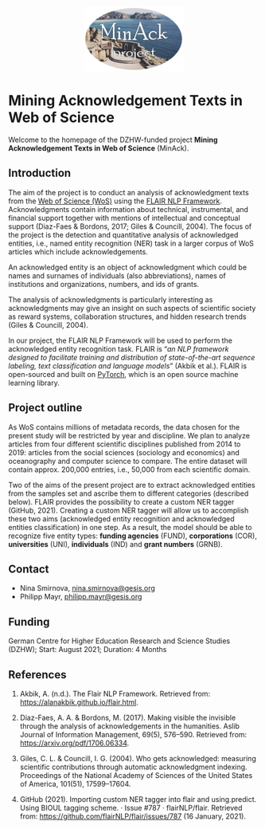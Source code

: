 <p align="center"><img src="https://github.com/kalawinka/minack/blob/main/logo_round3.png" width="200" height="130"></p>

# Mining Acknowledgement Texts in Web of Science

Welcome to the homepage of the DZHW-funded project **Mining Acknowledgement Texts in Web of Science** (MinAck).

## Introduction
The aim of the project is to conduct an analysis of acknowledgment texts from the [Web of Science (WoS)](https://clarivate.com/webofsciencegroup/solutions/web-of-science/) using the [FLAIR NLP Framework](https://github.com/flairNLP/flair). Acknowledgments contain information about technical, instrumental, and financial support together with mentions of intellectual and conceptual support (Diaz-Faes & Bordons, 2017; Giles & Councill, 2004). The focus of the project is the detection and quantitative analysis of acknowledged entities, i.e., named entity recognition (NER) task in a larger corpus of WoS articles which include acknowledgements.

An acknowledged entity is an object of acknowledgment which could be names and surnames of individuals (also abbreviations), names of institutions and organizations, numbers, and ids of grants.

The analysis of acknowledgments is particularly interesting as acknowledgments may give an insight on such aspects of scientific society as reward systems, collaboration structures, and hidden research trends (Giles & Councill, 2004).

In our project, the FLAIR NLP Framework will be used to perform the acknowledged entity recognition task. FLAIR is “*an NLP framework designed to facilitate training and distribution of state-of-the-art sequence labeling, text classification and language models*” (Akbik et al.). FLAIR is open-sourced and built on [PyTorch](https://pytorch.org/), which is an open source machine learning library.

## Project outline
As WoS contains millions of metadata records, the data chosen for the present study will be restricted by year and discipline. We plan to analyze articles from four different scientific disciplines published from 2014 to 2019: articles from the social sciences (sociology and economics) and oceanography and computer science to compare. The entire dataset will contain approx. 200,000 entries, i.e., 50,000 from each scientific domain.

Two of the aims of the present project are to extract acknowledged entities from the samples set and ascribe them to different categories (described below). FLAIR provides the possibility to create a custom NER tagger (GitHub, 2021). Creating a custom NER tagger will allow us to accomplish these two aims (acknowledged entity recognition and acknowledged entities classification) in one step. As a result, the model should be able to recognize five entity types: **funding agencies** (FUND), **corporations** (COR), **universities** (UNI), **individuals** (IND) and **grant numbers** (GRNB).

## Contact
* Nina Smirnova, nina.smirnova@gesis.org
* Philipp Mayr, philipp.mayr@gesis.org

## Funding
German Centre for Higher Education Research and Science Studies (DZHW); Start: August 2021; Duration: 4 Months

## References
1) Akbik, A. (n.d.). The Flair NLP Framework. Retrieved from: https://alanakbik.github.io/flair.html.

2) Diaz-Faes, A. A. & Bordons, M. (2017). Making visible the invisible through the analysis of acknowledgements
in the humanities. Aslib Journal of Information Management, 69(5), 576–590. Retrieved from:
https://arxiv.org/pdf/1706.06334.

3) Giles, C. L. & Councill, I. G. (2004). Who gets acknowledged: measuring scientific contributions through
automatic acknowledgment indexing. Proceedings of the National Academy of Sciences of the United States
of America, 101(51), 17599–17604.

4) GitHub (2021). Importing custom NER tagger into flair and using.predict. Using BIOUL tagging scheme. ·
Issue #787 · flairNLP/flair. Retrieved from: https://github.com/flairNLP/flair/issues/787 (16 January, 2021).
